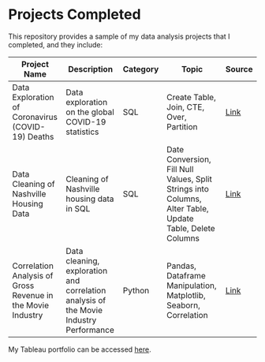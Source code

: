 # Projects Completed

This repository provides a sample of my data analysis projects that I completed, and they include:

Project Name  | Description   |  Category   |  Topic   |  Source
------------- | ------------- | ----------- | ----------|--------
Data Exploration of Coronavirus (COVID-19) Deaths | Data exploration on the global COVID-19 statistics | SQL | Create Table, Join, CTE, Over, Partition | [Link](https://ourworldindata.org/covid-deaths)
Data Cleaning of Nashville Housing Data | Cleaning of Nashville housing data in SQL | SQL | Date Conversion, Fill Null Values, Split Strings into Columns, Alter Table, Update Table, Delete Columns | [Link](https://github.com/AlexTheAnalyst/PortfolioProjects/blob/main/Nashville%20Housing%20Data%20for%20Data%20Cleaning.xlsx)
Correlation Analysis of Gross Revenue in the Movie Industry | Data cleaning, exploration and correlation analysis of the Movie Industry Performance | Python | Pandas, Dataframe Manipulation, Matplotlib, Seaborn, Correlation | [Link](https://www.youtube.com/redirect?event=video_description&redir_token=QUFFLUhqbWluZWFDeUNLb211Y3pMZjJvc3NnUXZoSU9Gd3xBQ3Jtc0ttM3VMZFZLSkpaa1JyWFppb2NCMEZRcTE5WFFFY0lPSmppU2JyQzM5aGIyTnE5bVFfbU40RzNHZjdDRmd4YktpUXNZNGZFY2FxaVZKZ0VOUVBVenYtRXBIZFlHYkxVcGlwUnc0WWlJdkFMN2V3VkZKOA&q=https%3A%2F%2Fwww.kaggle.com%2Fdanielgrijalvas%2Fmovies)

My Tableau portfolio can be accessed [here](https://public.tableau.com/app/profile/nyzms#!/).
